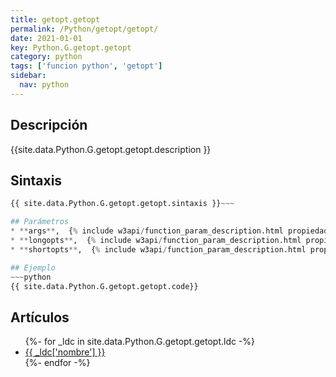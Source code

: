 ```yaml
---
title: getopt.getopt
permalink: /Python/getopt/getopt/
date: 2021-01-01
key: Python.G.getopt.getopt
category: python
tags: ['funcion python', 'getopt']
sidebar: 
  nav: python
---
```


## Descripción
{{site.data.Python.G.getopt.getopt.description }}

## Sintaxis
~~~python
{{ site.data.Python.G.getopt.getopt.sintaxis }}~~~

## Parámetros
* **args**,  {% include w3api/function_param_description.html propiedad=site.data.Python.G.getopt.getopt valor="args" %}
* **longopts**,  {% include w3api/function_param_description.html propiedad=site.data.Python.G.getopt.getopt valor="longopts" %}
* **shortopts**,  {% include w3api/function_param_description.html propiedad=site.data.Python.G.getopt.getopt valor="shortopts" %}

## Ejemplo
~~~python
{{ site.data.Python.G.getopt.getopt.code}}
~~~

## Artículos
<ul>
{%- for _ldc in site.data.Python.G.getopt.getopt.ldc -%}
   <li>
       <a href="{{_ldc['url'] }}">{{ _ldc['nombre'] }}</a>
   </li>
{%- endfor -%}
</ul>
